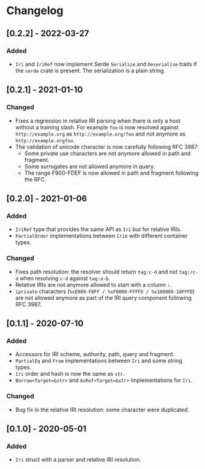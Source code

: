 # Changelog

## [0.2.2] - 2022-03-27

### Added
- `Iri` and `IriRef` now implement Serde `Serialize` and `Deserialize` traits if the `serde` crate is present.
  The serialization is a plain string.


## [0.2.1] - 2021-01-10

### Changed
- Fixes a regression in relative IRI parsing when there is only a host without a training slash. For example `foo` is now resolved against `http://example.org` as `http://example.org/foo` and not anymore as `http://example.orgfoo`.
- The validation of unicode character is now carefully following RFC 3987:
  - Some private use characters are not anymore allowed in path and fragment.
  - Some surrogates are not allowed anymore in query.
  - The range F900-FDEF is now allowed in path and fragment following the RFC.


## [0.2.0] - 2021-01-06

### Added
- `IriRef` type that provides the same API as `Iri` but for relative IRIs.
- `PartialOrder` implementations between `Iri`s with different container types.

### Changed
- Fixes path resolution: the resolver should return `tag:c-d` and not `tag:/c-d` when resolving `c-d` against `tag:a-b`.
- Relative IRIs are not anymore allowed to start with a column `:`.
- `iprivate` characters (`%xE000-F8FF / %xF0000-FFFFD / %x100000-10FFFD`) are not allowed anymore as part of the IRI query component following RFC 3987.


## [0.1.1] - 2020-07-10

### Added
- Accessors for IRI scheme, authority, path, query and fragment.
- `PartialEq` and `From` implementations between `Iri` and some string types.
- `Iri` order and hash is now the same as `str`.
- `Borrow<Target=&str>` and `AsRef<Target=&str>` implementations for `Iri`.

### Changed
- Bug fix in the relative IRI resolution: some character were duplicated.


## [0.1.0] - 2020-05-01

### Added
- `Iri` struct with a parser and relative IRI resolution.